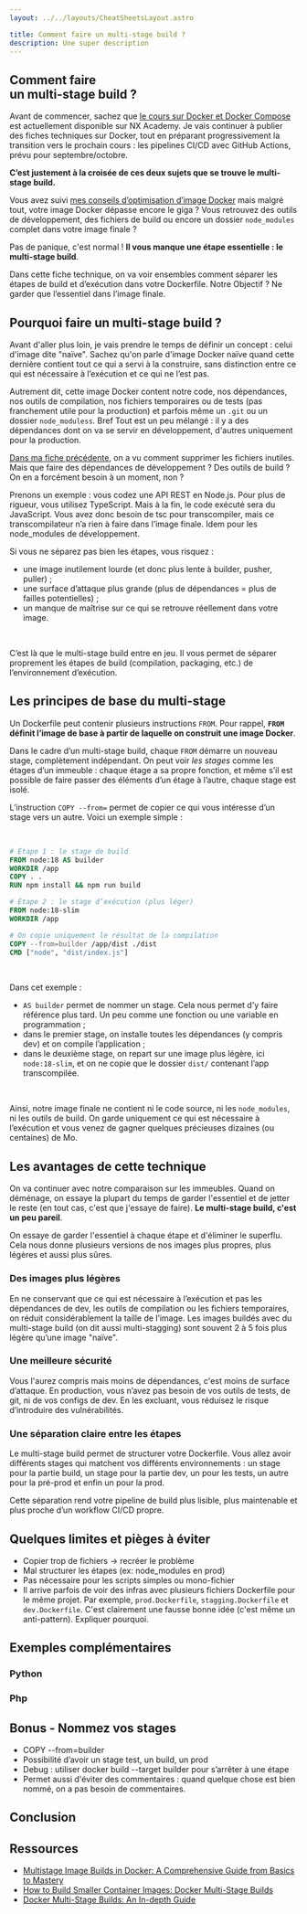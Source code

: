 ```yaml
---
layout: ../../layouts/CheatSheetsLayout.astro

title: Comment faire un multi-stage build ?
description: Une super description
---
```


<article>

# Comment faire <br> un multi-stage build ?

Avant de commencer, sachez que [le cours sur Docker et Docker Compose](/cours/docker-et-docker-compose/) est actuellement disponible sur NX Academy. Je vais continuer à publier des fiches techniques sur Docker, tout en préparant progressivement la transition vers le prochain cours : les pipelines CI/CD avec GitHub Actions, prévu pour septembre/octobre.


**C’est justement à la croisée de ces deux sujets que se trouve le multi-stage build.**


Vous avez suivi [mes conseils d’optimisation d’image Docker](/fiches/optimisation-images-docker/) mais malgré tout, votre image Docker dépasse encore le giga ? Vous retrouvez des outils de développement, des fichiers de build ou encore un dossier `node_modules` complet dans votre image finale ?

Pas de panique, c'est normal ! **Il vous manque une étape essentielle : le multi-stage build**.

Dans cette fiche technique, on va voir ensembles comment séparer les étapes de build et d’exécution dans votre Dockerfile. Notre Objectif ? Ne garder que l’essentiel dans l’image finale.


## Pourquoi faire un multi-stage build ?

Avant d'aller plus loin, je vais prendre le temps de définir un concept : celui d'image dite "naïve". Sachez qu'on parle d'image Docker naïve quand cette dernière contient tout ce qui a servi à la construire, sans distinction entre ce qui est nécessaire à l’exécution et ce qui ne l’est pas.

Autrement dit, cette image Docker content notre code, nos dépendances, nos outils de compilation, nos fichiers temporaires ou de tests (pas franchement utile pour la production) et parfois même un `.git` ou un dossier `node_moduless`. Bref Tout est un peu mélangé : il y a des dépendances dont on va se servir en développement, d'autres uniquement pour la production.


[Dans ma fiche précédente](/fiches/optimisation-images-docker/), on a vu comment supprimer les fichiers inutiles. Mais que faire des dépendances de développement ? Des outils de build ? On en a forcément besoin à un moment, non ?


Prenons un exemple : vous codez une API REST en Node.js. Pour plus de rigueur, vous utilisez TypeScript. Mais à la fin, le code exécuté sera du JavaScript. Vous avez donc besoin de tsc pour transcompiler, mais ce transcompilateur n’a rien à faire dans l’image finale. Idem pour les node_modules de développement.


Si vous ne séparez pas bien les étapes, vous risquez :
- une image inutilement lourde (et donc plus lente à builder, pusher, puller) ;
- une surface d’attaque plus grande (plus de dépendances = plus de failles potentielles) ;
- un manque de maîtrise sur ce qui se retrouve réellement dans votre image.

<br>

C’est là que le multi-stage build entre en jeu. Il vous permet de séparer proprement les étapes de build (compilation, packaging, etc.) de l’environnement d’exécution.

## Les principes de base du multi-stage

Un Dockerfile peut contenir plusieurs instructions `FROM`. Pour rappel, **`FROM` définit l’image de base à partir de laquelle on construit une image Docker**.

Dans le cadre d’un multi-stage build, chaque `FROM` démarre un nouveau stage, complètement indépendant. On peut voir _les stages_ comme les étages d’un immeuble : chaque étage a sa propre fonction, et même s’il est possible de faire passer des éléments d’un étage à l’autre, chaque stage est isolé.

L’instruction `COPY --from=` permet de copier ce qui vous intéresse d’un stage vers un autre. Voici un exemple simple :

<br>

```dockerfile
# Étape 1 : le stage de build
FROM node:18 AS builder
WORKDIR /app
COPY . .
RUN npm install && npm run build

# Étape 2 : le stage d’exécution (plus léger)
FROM node:18-slim
WORKDIR /app

# On copie uniquement le résultat de la compilation
COPY --from=builder /app/dist ./dist
CMD ["node", "dist/index.js"]
```

<br>

Dans cet exemple :
- `AS builder` permet de nommer un stage. Cela nous permet d'y faire référence plus tard. Un peu comme une fonction ou une variable en programmation ;
- dans le premier stage, on installe toutes les dépendances (y compris dev) et on compile l’application ;
- dans le deuxième stage, on repart sur une image plus légère, ici `node:18-slim`, et on ne copie que le dossier `dist/` contenant l’app transcompilée.

<br>

Ainsi, notre image finale ne contient ni le code source, ni les `node_modules`, ni les outils de build. On garde uniquement ce qui est nécessaire à l’exécution et vous venez de gagner quelques précieuses dizaines (ou centaines) de Mo.


## Les avantages de cette technique

On va continuer avec notre comparaison sur les immeubles. Quand on déménage, on essaye la plupart du temps de garder l'essentiel et de jetter le reste (en tout cas, c'est que j'essaye de faire). **Le multi-stage build, c'est un peu pareil**. 

On essaye de garder l'essentiel à chaque étape et d'éliminer le superflu. Cela nous donne plusieurs versions de nos images plus propres, plus légères et aussi plus sûres.

### Des images plus légères

En ne conservant que ce qui est nécessaire à l’exécution et pas les dépendances de dev, les outils de compilation ou les fichiers temporaires, on réduit considérablement la taille de l’image. Les images buildés avec du multi-stage build (on dit aussi multi-stagging) sont souvent 2 à 5 fois plus légère qu’une image "naïve".

### Une meilleure sécurité

Vous l'aurez compris mais moins de dépendances, c'est moins de surface d’attaque. En production, vous n’avez pas besoin de vos outils de tests, de git, ni de vos configs de dev. En les excluant, vous réduisez le risque d’introduire des vulnérabilités.


### Une séparation claire entre les étapes

Le multi-stage build permet de structurer votre Dockerfile. Vous allez avoir différents stages qui matchent vos différents environnements : un stage pour la partie build, un stage pour la partie dev, un pour les tests, un autre pour la pré-prod et enfin un pour la prod.

Cette séparation rend votre pipeline de build plus lisible, plus maintenable et plus proche d’un workflow CI/CD propre.


## Quelques limites et pièges à éviter

- Copier trop de fichiers → recréer le problème
- Mal structurer les étapes (ex: node_modules en prod)
- Pas nécessaire pour les scripts simples ou mono-fichier
- Il arrive parfois de voir des infras avec plusieurs fichiers Dockerfile pour le même projet. Par exemple, `prod.Dockerfile`, `stagging.Dockerfile` et `dev.Dockerfile`. C'est clairement une fausse bonne idée (c'est même un anti-pattern). Expliquer pourquoi.

## Exemples complémentaires

### Python

### Php

## Bonus - Nommez vos stages

- COPY --from=builder
- Possibilité d’avoir un stage test, un build, un prod
- Debug : utiliser docker build --target builder pour s’arrêter à une étape
- Permet aussi d'éviter des commentaires : quand quelque chose est bien nommé, on a pas besoin de commentaires.

## Conclusion


## Ressources

- [Multistage Image Builds in Docker: A Comprehensive Guide from Basics to Mastery](https://medium.com/@lexitrainerph/multistage-image-builds-in-docker-a-comprehensive-guide-from-basics-to-mastery-5884b547950)
- [How to Build Smaller Container Images: Docker Multi-Stage Builds](https://labs.iximiuz.com/tutorials/docker-multi-stage-builds)
- [Docker Multi-Stage Builds: An In-depth Guide](https://ercanermis.com/docker-multi-stage-builds-an-in-depth-guide/)

</article>
